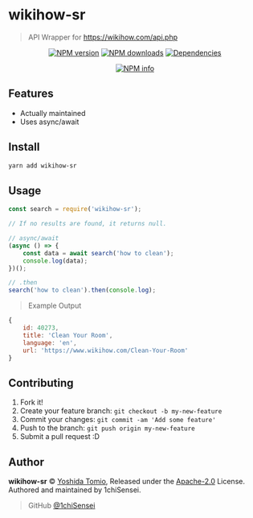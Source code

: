 # wikihow-sr

> API Wrapper for https://wikihow.com/api.php

<div align="center">
	<p>
		<a href="https://www.npmjs.com/package/wikihow-sr"><img src="https://img.shields.io/npm/v/wikihow-sr.svg?maxAge=3600" alt="NPM version" /></a>
		<a href="https://www.npmjs.com/package/wikihow-sr"><img src="https://img.shields.io/npm/dt/wikihow-sr?maxAge=3600" alt="NPM downloads" /></a>
		<a href="https://david-dm.org/Shukaaku/wikihow-sr"><img src="https://david-dm.org/Shukaaku/wikihow-sr/status.svg?maxAge=3600" alt="Dependencies" /></a>
	</p>
	<p>
		<a href="https://nodei.co/npm/wikihow-sr/"><img src="https://nodei.co/npm/wikihow-sr.png?downloads=true&stars=true" alt="NPM info" /></a>
	</p>
</div>

## Features

- Actually maintained
- Uses async/await

## Install

```bash
yarn add wikihow-sr
```

## Usage

```js
const search = require('wikihow-sr');

// If no results are found, it returns null.

// async/await
(async () => {
	const data = await search('how to clean');
	console.log(data);
})();

// .then
search('how to clean').then(console.log);
```

> Example Output
```js
{
	id: 40273,
	title: 'Clean Your Room',
	language: 'en',
	url: 'https://www.wikihow.com/Clean-Your-Room'
}
```

## Contributing

1. Fork it!
2. Create your feature branch: `git checkout -b my-new-feature`
3. Commit your changes: `git commit -am 'Add some feature'`
4. Push to the branch: `git push origin my-new-feature`
5. Submit a pull request :D

## Author

**wikihow-sr** © [Yoshida Tomio](https://github.com/1chiSensei), Released under the [Apache-2.0](https://github.com/Shukaaku/wikihow-sr/blob/main/LICENSE) License.<br>
Authored and maintained by 1chiSensei.

> GitHub [@1chiSensei](https://github.com/1chiSensei)